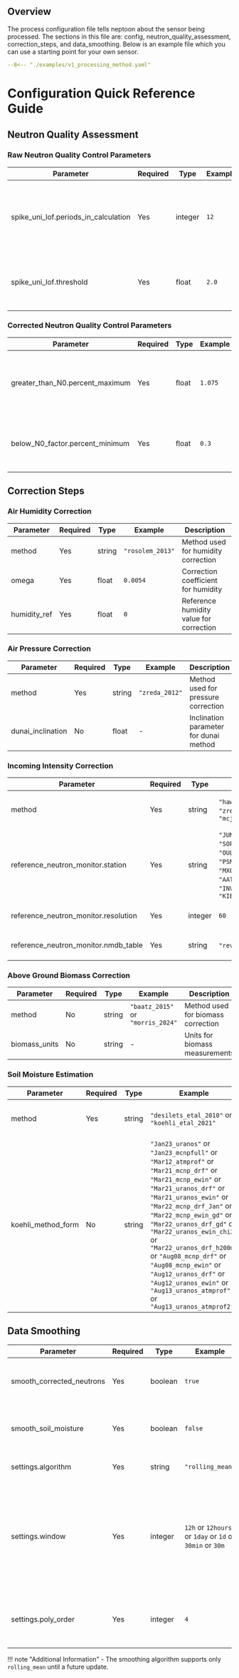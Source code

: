 
<style>
/*number of ".md-nav__list" determines the max level of TOC to be displayed in TOC*/
/*e.g. if ".md-nav__list" is repeated 2 times - the headers ###, ####, #####,  ... will not be displayed in TOC*/
.md-sidebar--secondary .md-nav__list .md-nav__list .md-nav__list .md-nav__list {display: none}
</style>

## Overview
The process configuration file tells neptoon about the sensor being processed. The sections in this file are: config, neutron_quality_assessment, correction_steps, and data_smoothing. Below is an example file which you can use a starting point for your own sensor.

```yaml
--8<-- "./examples/v1_processing_method.yaml"
```

# Configuration Quick Reference Guide

## Neutron Quality Assessment

### Raw Neutron Quality Control Parameters

| Parameter | Required | Type | Example | Description |
|-----------|----------|------|---------|-------------|
| spike_uni_lof.periods_in_calculation | Yes | integer | `12` | Number of time periods used in Local Outlier Factor calculation |
| spike_uni_lof.threshold | Yes | float | `2.0` | Threshold value for spike detection using LOF algorithm |

### Corrected Neutron Quality Control Parameters

| Parameter | Required | Type | Example | Description |
|-----------|----------|------|---------|-------------|
| greater_than_N0.percent_maximum | Yes | float | `1.075` | Maximum allowed neutron count as percentage of N0 (Köhli 2021) |
| below_N0_factor.percent_minimum | Yes | float | `0.3` | Minimum allowed neutron count as percentage of N0 |

## Correction Steps

### Air Humidity Correction

| Parameter | Required | Type | Example | Description |
|-----------|----------|------|---------|-------------|
| method | Yes | string | `"rosolem_2013"` | Method used for humidity correction |
| omega | Yes | float | `0.0054` | Correction coefficient for humidity |
| humidity_ref | Yes | float | `0` | Reference humidity value for correction |

### Air Pressure Correction

| Parameter | Required | Type | Example | Description |
|-----------|----------|------|---------|-------------|
| method | Yes | string | `"zreda_2012"` | Method used for pressure correction |
| dunai_inclination | No | float | - | Inclination parameter for dunai method |

### Incoming Intensity Correction

| Parameter | Required | Type | Example | Description |
|-----------|----------|------|---------|-------------|
| method | Yes | string | `"hawdon_2014"` or<br> `"zreda_2012"` or `"mcjannet_desilets_2023"` | Method used for incoming intensity correction |
| reference_neutron_monitor.station | Yes | string | `"JUNG"` or<br> `"SOPO"` or<br> `"OULU"` or<br> `"PSNM"` or<br> `"MXCO"` or<br> `"AATA"` or<br> `"INVK"` or<br> `"KIEL"` | Reference neutron monitor station |
| reference_neutron_monitor.resolution | Yes | integer | `60` | Time resolution in minutes |
| reference_neutron_monitor.nmdb_table | Yes | string | `"revori"` or `"ori"`| NMDB table name (revori recommended) |

### Above Ground Biomass Correction

| Parameter | Required | Type | Example | Description |
|-----------|----------|------|---------|-------------|
| method | No | string | `"baatz_2015"` or `"morris_2024"` | Method used for biomass correction |
| biomass_units | No | string | - | Units for biomass measurements |

### Soil Moisture Estimation

| Parameter | Required | Type | Example | Description |
|-----------|----------|------|---------|-------------|
| method | Yes | string | `"desilets_etal_2010"` or `"koehli_etal_2021"` | Method for converting neutrons to soil mositure|
|koehli_method_form|No|string|`"Jan23_uranos"` or `"Jan23_mcnpfull"` or `"Mar12_atmprof"` or `"Mar21_mcnp_drf"` or `"Mar21_mcnp_ewin"` or `"Mar21_uranos_drf"` or `"Mar21_uranos_ewin"` or `"Mar22_mcnp_drf_Jan"` or `"Mar22_mcnp_ewin_gd"` or `"Mar22_uranos_drf_gd"` or `"Mar22_uranos_ewin_chi2"` or `"Mar22_uranos_drf_h200m"` or `"Aug08_mcnp_drf"` or `"Aug08_mcnp_ewin"` or `"Aug12_uranos_drf"` or `"Aug12_uranos_ewin"` or `"Aug13_uranos_atmprof"` or `"Aug13_uranos_atmprof2"`| Thats a lot of options... just stick with `"Mar21_uranos_drf"` if you want simple. This sets the parameters when using the koehlie et al., 2021 method|


## Data Smoothing

| Parameter | Required | Type | Example | Description |
|-----------|----------|------|---------|-------------|
| smooth_corrected_neutrons | Yes | boolean | `true` | Enable smoothing for corrected neutron counts |
| smooth_soil_moisture | Yes | boolean | `false` | Enable smoothing for soil moisture data |
| settings.algorithm | Yes | string | `"rolling_mean"` | Smoothing algorithm selection |
| settings.window | Yes | integer | `12h` or `12hours` or `1day` or `1d` or `30min` or `30m` | Window size for smoothing operation, provided as a string which neptoon will automatically parse into a timedelta window |
| settings.poly_order | Yes | integer | `4` | Polynomial order for Savitzky-Golay filter (Currently not used)|

!!! note "Additional Information"
    - The smoothing algorithm supports only `rolling_mean` until a future update. 
